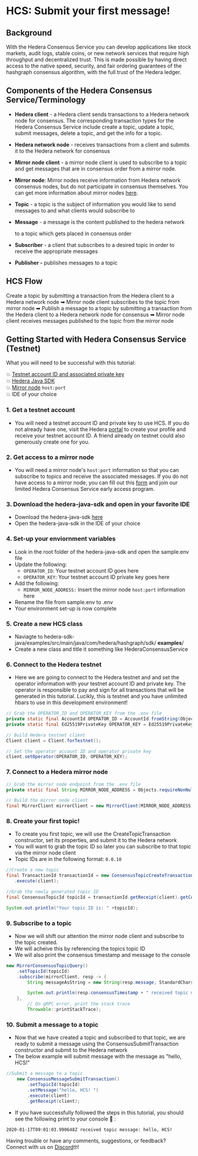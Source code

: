 # HCS: Submit your first message!

## Background

With the Hedera Consensus Service you can develop applications like stock markets, audit logs, stable coins, or new network services that require high throughput and decentralized trust. This is made possible by having direct access to the native speed, security, and fair ordering guarantees of the hashgraph consensus algorithm, with the full trust of the Hedera ledger.

## Components of the Hedera Consensus Service/Terminology

* **Hedera client** - a Hedera client sends transactions to a Hedera network node for consensus. The corresponding transaction types for the Hedera Consensus Service include create a topic, update a topic, submit messages, delete a topic, and get the info for a topic. 
* **Hedera network node** - receives transactions from a client and submits it to the Hedera network for consensus
* **Mirror node client** - a mirror node client is used to subscribe to a topic and get messages that are in consensus order from a mirror node. 
* **Mirror node**: Mirror nodes receive information from Hedera network consensus nodes, but do not participate in consensus themselves. You can get more information about mirror nodes [here](https://docs.hedera.com/guides/core-concepts/mirror-nodes).
* **Topic** - a topic is the subject of information you would like to send messages to and what clients would subscribe to
* **Message** - a message is the content published to the hedera network 

   to a  topic which gets placed in consensus order 

* **Subscriber** - a client that subscribes to a desired topic in order to receive the appropriate messages
* **Publisher -** publishes messages to a topic 

## HCS Flow

Create a topic by submitting a transaction from the Hedera client to a Hedera network node ➡ Mirror node client subscribes to the topic from mirror node ➡ Publish a message to a topic by submitting a transaction from the Hedera client to a Hedera network node for consensus ➡ Mirror node client receives messages published to the topic from the mirror node

## Getting Started with Hedera Consensus Service \(Testnet\)

What you will need to be successful with this tutorial:

💥 [Testnet account ID and associated private key](https://portal.hedera.com/register)  
💥 [Hedera Java SDK](https://github.com/hashgraph/hedera-sdk-java)   
💥 [Mirror node](https://learn.hedera.com/l/576593/2020-01-13/7z5jb) `host:port`    
💥 IDE of your choice

### 1. Get a testnet account

* You will need a testnet account ID and private key to use HCS. If you do not already have one, visit the Hedera [portal](https://portal.hedera.com/register) to create your profile and receive your testnet account ID. A friend already on testnet could also generously create one for you.

### 2. Get access to a mirror node

* You will need a mirror node's `host:port` information so that you can subscribe to topics and receive the associated messages. If you do not have access to a mirror node, you can fill out this [form](https://learn.hedera.com/l/576593/2020-01-13/7z5jb) and join our limited Hedera Consensus Service early access program. 

### 3. Download the hedera-java-sdk and open in your favorite IDE

* Download the hedera-java-sdk [here](https://github.com/hashgraph/hedera-sdk-java)
* Open the hedera-java-sdk in the IDE of your choice

### 4. Set-up your enviornment variables 

* Look in the root folder of the hedera-java-sdk and open the sample.env file
* Update the following:
  * `OPERATOR_ID`: Your testnet account ID goes here 
  * `OPERATOR_KEY`: Your testnet account ID private key goes here
* Add the following:
  * `MIRROR_NODE_ADDRESS:` Insert the mirror node `host:port` information here
* Rename the file from sample.env to .env
* Your environment set-up is now complete 

### 5. Create a new HCS class

* Naviagte to hedera-sdk-java/examples/src/main/java/com/hedera/hashgraph/sdk/ **examples**/
* Create a new class and title it something like HederaConsensusService

### 6. Connect to the Hedera testnet

* Here we are going to connect to the Hedera testnet and and set the operator information with your testnet account ID and private key. The operator is responsible to pay and sign for all transactions that will be generated in this tutorial. Lucikly, this is testnet and you have unlimited hbars to use in this development environment!

```java
// Grab the OPERATOR_ID and OPERATOR_KEY from the .env file
private static final AccountId OPERATOR_ID = AccountId.fromString(Objects.requireNonNull(Dotenv.load().get("OPERATOR_ID")));
private static final Ed25519PrivateKey OPERATOR_KEY = Ed25519PrivateKey.fromString(Objects.requireNonNull(Dotenv.load().get("OPERATOR_KEY")));

// Build Hedera testnet client
Client client = Client.forTestnet();

// Set the operator account ID and operator private key
client.setOperator(OPERATOR_ID, OPERATOR_KEY);
```

### 7. Connect to a Hedera mirror node

```java
// Grab the mirror node endpoint from the .env file
private static final String MIRROR_NODE_ADDRESS = Objects.requireNonNull(Dotenv.load().get("MIRROR_NODE_ADDRESS"));

// Build the mirror node client
final MirrorClient mirrorClient = new MirrorClient(MIRROR_NODE_ADDRESS);
```

### 8. Create your first topic!

* To create you first topic, we will use the CreateTopicTransaction constructor, set its properties, and submit it to the Hedera network
* You will want to grab the topic ID so later you can subscribe to that topic via the mirror node client
* Topic IDs are in the following format: `0.0.10`

```java
//Create a new topic
final TransactionId transactionId = new ConsensusTopicCreateTransaction()
   .execute(client);

//Grab the newly generated topic ID
final ConsensusTopicId topicId = transactionId.getReceipt(client).getConsensusTopicId();

System.out.println("Your topic ID is: " +topicId);
```

### 9. Subscribe to a topic

* Now we will shift our attention the mirror node client and subscribe to the topic created.
* We will acheive this by referencing the topics topic ID 
* We will also print the consensus timestamp and message to the console

```java
new MirrorConsensusTopicQuery()
    .setTopicId(topicId)
    .subscribe(mirrorClient, resp -> {
        String messageAsString = new String(resp.message, StandardCharsets.UTF_8);

        System.out.println(resp.consensusTimestamp + " received topic message: " + messageAsString);
    },
        // On gRPC error, print the stack trace
        Throwable::printStackTrace);
```

### 10. Submit a message to a topic

* Now that we have created a topic and subscribed to that topic, we are ready to submit a message using the ConsensusSubmitTransaction constructor and submit to the Hedera network
* The below example will submit message with the message as "hello, HCS!"

```java
//Submit a message to a topic
    new ConsensusMessageSubmitTransaction()
        .setTopicId(topicId)
        .setMessage("hello, HCS! ")
        .execute(client)
        .getReceipt(client);       
```

* If you have successfully followed the steps in this tutorial, you should see the following print to your console 🤩 :

`2020-01-17T09:01:03.990648Z received topic message: hello, HCS!`

Having trouble or have any comments, suggestions, or feedback?   
Connect with us on [Discord](https://discordapp.com/invite/FFb9YFX)🤓!

